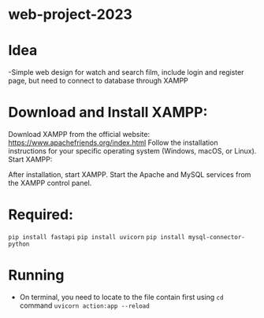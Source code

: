 # web-project-2023

# Idea
-Simple web design for watch and search film, include login and register page, but need to connect to database through XAMPP

# Download and Install XAMPP:

Download XAMPP from the official website: https://www.apachefriends.org/index.html
Follow the installation instructions for your specific operating system (Windows, macOS, or Linux).
Start XAMPP:

After installation, start XAMPP.
Start the Apache and MySQL services from the XAMPP control panel.

# Required:
   `pip install fastapi`
   `pip install uvicorn`
   `pip install mysql-connector-python`

# Running
- On terminal, you need to locate to the file contain first using `cd` command
  `uvicorn action:app --reload`

